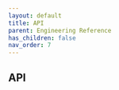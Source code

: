 ```yaml
---
layout: default
title: API
parent: Engineering Reference
has_children: false
nav_order: 7
---
```


## API 
